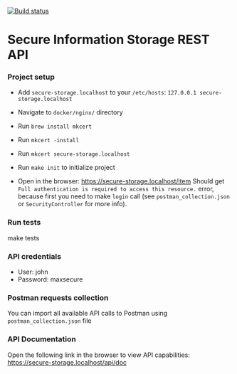 [![Build status](https://badge.buildkite.com/93a54ac419c1a6e17ca5b3118a7e9c168ff1aee26aa42af91a.svg)](https://buildkite.com/gchub/secure-storage-api)

# Secure Information Storage REST API

### Project setup

* Add `secure-storage.localhost` to your `/etc/hosts`: `127.0.0.1 secure-storage.localhost`

* Navigate to `docker/nginx/` directory

* Run `brew install mkcert`

* Run `mkcert -install`

* Run `mkcert secure-storage.localhost`

* Run `make init` to initialize project

* Open in the browser: https://secure-storage.localhost/item Should get `Full authentication is required to access this resource.` error, because first you need to make `login` call (see `postman_collection.json` or `SecurityController` for more info).

### Run tests

make tests

### API credentials

* User: john
* Password: maxsecure

### Postman requests collection

You can import all available API calls to Postman using `postman_collection.json` file

### API Documentation

Open the following link in the browser to view API capabilities:
https://secure-storage.localhost/api/doc 
